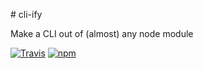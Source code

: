 # cli-ify

Make a CLI out of (almost) any node module

[![Travis](https://img.shields.io/travis/BenoitAverty/commandline-ify.svg)](https://travis-ci.org/BenoitAverty/commandline-ify)
[![npm](https://img.shields.io/npm/v/commandline-ify.svg)](https://npmjs.com/package/commandline-ify)
